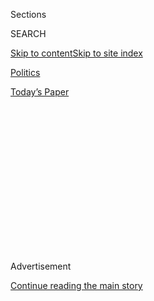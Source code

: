 <div id="app">

<div>

<div>

<div>

<div class="NYTAppHideMasthead css-1q2w90k e1suatyy0">

<div class="section css-ui9rw0 e1suatyy2">

<div class="css-eph4ug er09x8g0">

<div class="css-6n7j50">

</div>

<span class="css-1dv1kvn">Sections</span>

<div class="css-10488qs">

<span class="css-1dv1kvn">SEARCH</span>

</div>

[Skip to content](#site-content)[Skip to site
index](#site-index)

</div>

<div id="masthead-section-label" class="css-1wr3we4 eaxe0e00">

[Politics](https://www.nytimes.com/section/politics)

</div>

<div class="css-10698na e1huz5gh0">

</div>

</div>

<div id="masthead-bar-one" class="section hasLinks css-15hmgas e1csuq9d3">

<div class="css-uqyvli e1csuq9d0">

</div>

<div class="css-1uqjmks e1csuq9d1">

</div>

<div class="css-9e9ivx">

[](https://myaccount.nytimes.com/auth/login?response_type=cookie&client_id=vi)

</div>

<div class="css-1bvtpon e1csuq9d2">

[Today’s
Paper](https://www.nytimes.com/section/todayspaper)

</div>

</div>

</div>

</div>

<div data-aria-hidden="false">

<div id="site-content" data-role="main">

<div>

<div class="css-1aor85t" style="opacity:0.000000001;z-index:-1;visibility:hidden">

<div class="css-1hqnpie">

<div class="css-epjblv">

<span class="css-17xtcya">[Politics](/section/politics)</span><span class="css-x15j1o">|</span><span class="css-fwqvlz">New
Trump Deportation Rules Allow Far More
Expulsions</span>

</div>

<div class="css-k008qs">

<div class="css-1iwv8en">

<span class="css-18z7m18"></span>

<div>

</div>

</div>

<span class="css-1n6z4y">https://nyti.ms/2lrcgKg</span>

<div class="css-1705lsu">

<div class="css-4xjgmj">

<div class="css-4skfbu" data-role="toolbar" data-aria-label="Social Media Share buttons, Save button, and Comments Panel with current comment count" data-testid="share-tools">

  - 
  - 
  - 
  - 
    
    <div class="css-6n7j50">
    
    </div>

  - 
  - 

</div>

</div>

</div>

</div>

</div>

</div>

<div class="css-13pd83m">

</div>

<div id="top-wrapper" class="css-1sy8kpn">

<div id="top-slug" class="css-l9onyx">

Advertisement

</div>

[Continue reading the main
story](#after-top)

<div class="ad top-wrapper" style="text-align:center;height:100%;display:block;min-height:250px">

<div id="top" class="place-ad" data-position="top" data-size-key="top">

</div>

</div>

<div id="after-top">

</div>

</div>

<div id="sponsor-wrapper" class="css-1hyfx7x">

<div id="sponsor-slug" class="css-19vbshk">

Supported by

</div>

[Continue reading the main
story](#after-sponsor)

<div id="sponsor" class="ad sponsor-wrapper" style="text-align:center;height:100%;display:block">

</div>

<div id="after-sponsor">

</div>

</div>

<div class="css-1vkm6nb ehdk2mb0">

# New Trump Deportation Rules Allow Far More Expulsions

</div>

<div class="css-79elbk" data-testid="photoviewer-wrapper">

<div class="css-z3e15g" data-testid="photoviewer-wrapper-hidden">

</div>

<div class="css-1a48zt4 ehw59r15" data-testid="photoviewer-children">

![<span class="css-16f3y1r e13ogyst0" data-aria-hidden="true">Mexicans
deported from the U.S. walked to a repatriation center in Tijuana in
June
2016.</span><span class="css-cnj6d5 e1z0qqy90" itemprop="copyrightHolder"><span class="css-1ly73wi e1tej78p0">Credit...</span><span><span>Guillermo
Arias/Agence France-Presse — Getty
Images</span></span></span>](https://static01.nyt.com/images/2017/02/22/us/22dhs/22dhs-articleLarge.jpg?quality=75&auto=webp&disable=upscale)

</div>

</div>

<div class="css-xt80pu e12qa4dv0">

<div class="css-18e8msd">

<div class="css-vp77d3 epjyd6m0">

<div class="css-1baulvz">

By [<span class="css-1baulvz" itemprop="name">Michael D.
Shear</span>](http://www.nytimes.com/by/michael-d-shear) and
[<span class="css-1baulvz last-byline" itemprop="name">Ron
Nixon</span>](http://www.nytimes.com/by/ron-nixon)

</div>

</div>

  - Feb. 21,
    2017

  - 
    
    <div class="css-4xjgmj">
    
    <div class="css-d8bdto" data-role="toolbar" data-aria-label="Social Media Share buttons, Save button, and Comments Panel with current comment count" data-testid="share-tools">
    
      - 
      - 
      - 
      - 
        
        <div class="css-6n7j50">
        
        </div>
    
      - 
      - 
    
    </div>
    
    </div>

</div>

<div class="css-tk9fsr">

[Leer en
español](https://www.nytimes.com/es/2017/02/21/la-nuevas-politicas-migratorias-de-trump-permiten-mas-deportaciones/ "Read in Spanish")

</div>

</div>

<div class="section meteredContent css-1r7ky0e" name="articleBody" itemprop="articleBody">

<div class="css-1fanzo5 StoryBodyCompanionColumn">

<div class="css-53u6y8">

WASHINGTON — President Trump has directed his administration to enforce
the nation’s immigration laws more aggressively, unleashing the full
force of the federal government to find, arrest and deport those in the
country illegally, regardless of whether they have committed serious
crimes.

Documents released on Tuesday by the Department of Homeland Security
revealed the broad scope of the president’s ambitions: to publicize
crimes by undocumented immigrants; strip such immigrants of privacy
protections; enlist local police officers as enforcers; erect new
detention facilities; discourage asylum seekers; and, ultimately, speed
up deportations.

The new enforcement policies put into practice language that Mr. Trump
used on the campaign trail, vastly expanding the definition of “criminal
aliens” and warning that such unauthorized immigrants “routinely
victimize Americans,” disregard the “rule of law and pose a threat” to
people in communities across the United States.

Despite those assertions in the new documents, [research
shows](https://www.americanimmigrationcouncil.org/research/criminalization-immigration-united-states)
lower levels of crime among immigrants than among native-born Americans.

</div>

</div>

<div class="css-1fanzo5 StoryBodyCompanionColumn">

<div class="css-53u6y8">

The president’s new immigration policies are likely to be welcomed by
some law enforcement officials around the country, who have called for a
tougher crackdown on unauthorized immigrants, and by some Republicans in
Congress who have argued that lax enforcement encourages a never-ending
flow of unauthorized immigrants.

But taken together, the new policies are a rejection of the sometimes
more restrained efforts by former Presidents Barack Obama and George W.
Bush and their predecessors, who sought to balance protecting the
nation’s borders with fiscal, logistical and humanitarian limits on
the exercise of laws passed by Congress.

“The faithful execution of our immigration laws is best achieved by
using all these statutory authorities to the greatest extent
practicable,” John F. Kelly, the secretary of homeland security, wrote
in one of two memorandums released on Tuesday. “Accordingly, department
personnel shall make full use of these
authorities.”

</div>

</div>

<div class="css-1sngw6j">

[](https://www.nytimes.com/interactive/2017/02/21/us/politics/document-Trump-Immigration-Enforcement-Policies.html)

<div class="css-1eoytci">

![](https://static01.nyt.com/images/2017/02/21/us/politics/image-Trump-Immigration-Enforcement-Policies/image-Trump-Immigration-Enforcement-Policies-thumbLarge.gif)

</div>

<div class="css-1rha1bf">

## Memos on Trump’s Immigration Policies

The Department of Homeland Security has issued two memorandums outlining
how the agency intends to implement and enforce the Trump
administration's immigration policies.

</div>

</div>

<div class="css-1fanzo5 StoryBodyCompanionColumn">

<div class="css-53u6y8">

The immediate impact of that shift is not yet fully known. Advocates for
immigrants warned on Tuesday that the new border control and enforcement
directives would create an atmosphere of fear that was likely to drive
those in the country illegally deeper into the shadows.

</div>

</div>

<div class="css-1fanzo5 StoryBodyCompanionColumn">

<div class="css-53u6y8">

Administration officials said some of the new policies — like one
seeking to send unauthorized border crossers from Central America to
Mexico while they await deportation hearings — could take months to put
in effect and might be limited in scope.

For now, so-called Dreamers, who were brought to the United States as
young children, will not be targeted unless they commit crimes,
officials said on Tuesday.

Mr. Trump has not yet said where he will get the billions of dollars
needed to pay for thousands of new border control agents, a network of
detention facilities to detain unauthorized immigrants and a wall along
the entire southern border with Mexico.

But politically, Mr. Kelly’s actions on Tuesday serve to reinforce the
president’s standing among a core constituency — those who blame
unauthorized immigrants for taking jobs away from citizens, committing
heinous crimes and being a financial burden on federal, state and local
governments.

And because of the changes, millions of immigrants in the country
illegally now face a far greater likelihood of being discovered,
arrested and eventually deported.

“The message is: The immigration law is back in business,” said Mark
Krikorian, the executive director of the Center for Immigration Studies,
which supports restricted immigration. “That violating immigration law
is no longer a secondary offense.”

</div>

</div>

<div class="css-1fanzo5 StoryBodyCompanionColumn">

<div class="css-53u6y8">

Lawyers and advocates for immigrants said the new policies could still
be challenged in court. Maricopa County in Arizona spent years defending
its sheriff at the time, Joseph Arpaio, in federal court, where he was
found to have discriminated against Latinos.

</div>

</div>

![<span class="css-16f3y1r e13ogyst0">The judiciary is the new front
line: A group of lawyers scramble to get their clients into the country,
while preparing a legal challenge to Trump’s immigration
ban.</span><span class="css-cch8ym"><span class="css-1dv1kvn">Credit</span><span class="css-cnj6d5 e1z0qqy90" itemprop="copyrightHolder"><span class="css-1ly73wi e1tej78p0">Credit...</span><span>Ora
DeKornfeld</span></span></span>](https://static01.nyt.com/images/2017/02/20/us/politics/lawyers/lawyers-videoSixteenByNineJumbo1600.jpg)

<div class="css-1fanzo5 StoryBodyCompanionColumn">

<div class="css-53u6y8">

And courts in Illinois, Oregon, Pennsylvania and several other states
have rejected the power given to local and state law enforcement
officers to hold immigrants for up to 48 hours beyond their scheduled
release from detention at the request of federal authorities under a
program known as Secure Communities, which Mr. Trump is reviving.

“When you tell state and local police that their job is to do
immigration enforcement,” said [Omar
Jadwat](https://www.aclu.org/other/biography-omar-jadwat), director of
the American Civil Liberties Union’s Immigrants’ Rights Project, “it
translates into the unwarranted and illegal targeting of people because
of their race, because of their language, because of the color of their
skin.”

Sean Spicer, the White House press secretary, said on Tuesday that the
president wanted to “take the shackles off” of the nation’s immigration
enforcers. He insisted that the new policies made it clear that “the No.
1 priority is that people who pose a threat to our country are
immediately dealt with.”

In fact, that was already the policy under the Obama administration,
which instructed agents that undocumented immigrants convicted of
serious crimes were the priority for deportation. Now, enforcement
officials have been directed to seek the deportation of anyone in the
country illegally.

“Under this executive order, ICE will not exempt classes or categories
of removal aliens from potential enforcement,” a fact sheet released by
the Department of Homeland Security said, using the acronym for
Immigration and Customs Enforcement. “All of those present in violation
of the immigration laws may be subject to immigration arrest, detention,
and, if found removable by final order, removal from the United States.”

That includes people convicted of fraud in any official matter before a
governmental agency and people who “have abused any program related to
receipt of public benefits.”

</div>

</div>

<div class="css-1fanzo5 StoryBodyCompanionColumn">

<div class="css-53u6y8">

The policy also expands a program that lets officials bypass due process
protections such as court hearings in some deportation cases.

Under the Obama administration, the program, known as “expedited
removal,” was used only when an immigrant was arrested within 100 miles
of the border and had been in the country no more than 14 days. Now it
will include all those who have been in the country for up to two years,
no matter where they are caught.

“The administration seems to be putting its foot down as far as the gas
pedal will go,” said [Heidi
Altman](http://www.immigrantjustice.org/nijc-staff), policy director for
the National Immigrant Justice Center, a Chicago-based group that offers
legal services to immigrants.

In the documents released on Tuesday, the Department of Homeland
Security is directed to begin the process of hiring 10,000 immigration
and customs agents, expanding the number of detention facilities and
creating an office within Immigration and Customs Enforcement to help
families of those killed by undocumented immigrants.

The directives would also revive a program that recruits local police
officers and sheriff’s deputies to help with deportation, effectively
making them de facto immigration agents. The effort, called the [287(g)
program](https://www.ice.gov/factsheets/287g), was scaled back during
the Obama administration.

The program faces resistance from many states and dozens of so-called
[sanctuary
cities](https://www.nytimes.com/2017/01/31/us/san-francisco-lawsuit-trump-sanctuary-cities.html),
which have refused to allow their law enforcement workers to help round
up undocumented individuals. In New York, Mayor Bill de Blasio in a
statement on Tuesday pledged the city’s cooperation in cases involving
“proven public safety threats,” but vowed that “what we will not do is
turn our N.Y.P.D. officers into immigration agents.”

</div>

</div>

<div class="css-1fanzo5 StoryBodyCompanionColumn">

<div class="css-53u6y8">

Under the new directives, the agency would no longer provide privacy
protections to people who are not American citizens or green card
holders. [A
policy](https://www.dhs.gov/xlibrary/assets/privacy/privacy_policyguide_2007-1.pdf)
established in the last days of the Bush administration in January 2009
provided some legal protection for information collected by the
Department of Homeland Security on nonresidents.

The new policies also target unauthorized immigrants who smuggle their
children into the country, as happened with Central American children
seeking to reunite with parents living in the United States. Under the
new directives, such parents could face deportation or prosecution for
smuggling or human trafficking.

Officials said that returning Central American refugees to Mexico to
await hearings would be done only in a limited fashion, and only after
discussions with the government of Mexico.

Mexican officials said on Tuesday that such a move could violate Mexican
law and international accords governing repatriation, and immigrants’
advocates questioned Mexico’s ability to absorb thousands of Central
Americans in detention centers and shelters.

</div>

</div>

</div>

<div>

</div>

<div>

</div>

<div>

</div>

<div>

<div id="bottom-wrapper" class="css-1ede5it">

<div id="bottom-slug" class="css-l9onyx">

Advertisement

</div>

[Continue reading the main
story](#after-bottom)

<div id="bottom" class="ad bottom-wrapper" style="text-align:center;height:100%;display:block;min-height:90px">

</div>

<div id="after-bottom">

</div>

</div>

</div>

</div>

</div>

## Site Index

<div>

</div>

## Site Information Navigation

  - [© <span>2020</span> <span>The New York Times
    Company</span>](https://help.nytimes.com/hc/en-us/articles/115014792127-Copyright-notice)

<!-- end list -->

  - [NYTCo](https://www.nytco.com/)
  - [Contact
    Us](https://help.nytimes.com/hc/en-us/articles/115015385887-Contact-Us)
  - [Work with us](https://www.nytco.com/careers/)
  - [Advertise](https://nytmediakit.com/)
  - [T Brand Studio](http://www.tbrandstudio.com/)
  - [Your Ad
    Choices](https://www.nytimes.com/privacy/cookie-policy#how-do-i-manage-trackers)
  - [Privacy](https://www.nytimes.com/privacy)
  - [Terms of
    Service](https://help.nytimes.com/hc/en-us/articles/115014893428-Terms-of-service)
  - [Terms of
    Sale](https://help.nytimes.com/hc/en-us/articles/115014893968-Terms-of-sale)
  - [Site
    Map](https://spiderbites.nytimes.com)
  - [Help](https://help.nytimes.com/hc/en-us)
  - [Subscriptions](https://www.nytimes.com/subscription?campaignId=37WXW)

</div>

</div>

</div>

</div>
